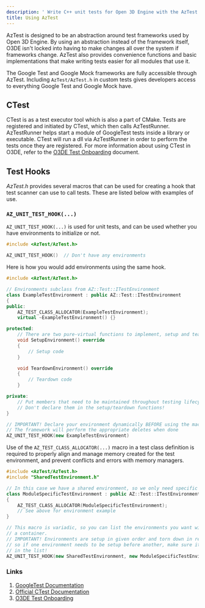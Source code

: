 ```yaml
---
description: ' Write C++ unit tests for Open 3D Engine with the AzTest framework. '
title: Using AzTest
---
```


AzTest is designed to be an abstraction around test frameworks used by Open 3D Engine. By using an abstraction instead of the framework itself, O3DE isn't locked into having to make changes all over the system if frameworks change. AzTest also provides convenience functions and basic implementations that make writing tests easier for all modules that use it.

The Google Test and Google Mock frameworks are fully accessible through AzTest. Including `AzTest/AzTest.h` in custom tests gives developers access to everything Google Test and Google Mock have.

## CTest

CTest is as a test executor tool which is also a part of CMake. Tests are registered and initiated by CTest, which then calls AzTestRunner. AzTestRunner helps start a module of GoogleTest tests inside a library or executable. CTest will run a dll via AzTestRunner in order to perform the tests once they are registered. For more information about using CTest in O3DE, refer to the [O3DE Test Onboarding](TODO) document.

## Test Hooks

*AzTest.h* provides several macros that can be used for creating a hook that test scanner can use to call tests. These are listed below with examples of use.

### `AZ_UNIT_TEST_HOOK(...)`

`AZ_UNIT_TEST_HOOK(...)` is used for unit tests, and can be used whether you have environments to initialize or not.

```cpp
#include <AzTest/AzTest.h>

AZ_UNIT_TEST_HOOK()  // Don't have any environments
```

Here is how you would add environments using the same hook.

```cpp
#include <AzTest/AzTest.h>

// Environments subclass from AZ::Test::ITestEnvironment
class ExampleTestEnvironment : public AZ::Test::ITestEnvironment
{
public:
    AZ_TEST_CLASS_ALLOCATOR(ExampleTestEnvironment);
    virtual ~ExampleTestEnvironment() {}

protected:
    // There are two pure-virtual functions to implement, setup and teardown
    void SetupEnvironment() override
    {
        // Setup code
    }

    void TeardownEnvironment() override
    {
        // Teardown code
    }

private:
    // Put members that need to be maintained throughout testing lifecycle here
    // Don't declare them in the setup/teardown functions!
}

// IMPORTANT! Declare your environment dynamically BEFORE using the macro
// The framework will perform the appropriate deletes when done
AZ_UNIT_TEST_HOOK(new ExampleTestEnvironment)
```

Use of the `AZ_TEST_CLASS_ALLOCATOR(...)` macro in a test class definition is required to properly align and manage memory created for the test environment, and prevent conflicts and errors with memory managers.

```cpp
#include <AzTest/AzTest.h>
#include "SharedTestEnvironment.h"

// In this case we have a shared environment, so we only need specific setup here
class ModuleSpecificTestEnvironment : public AZ::Test::ITestEnvironment
{
    AZ_TEST_CLASS_ALLOCATOR(ModuleSpecificTestEnvironment);
    // See above for environment example
}

// This macro is variadic, so you can list the environments you want without declaring
// a container.
// IMPORTANT! Environments are setup in given order and torn down in reverse order,
// so if one environment needs to be setup before another, make sure it comes first
// in the list!
AZ_UNIT_TEST_HOOK(new SharedTestEnvironment, new ModuleSpecificTestEnvironment)
```

### Links

1. [GoogleTest Documentation](https://github.com/google/googletest)
1. [Official CTest Documentation](https://cmake.org/cmake/help/latest/manual/ctest.1.html)
1. [O3DE Test Onboarding](/docs/user-guide/testing/getting-started)
